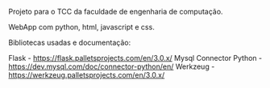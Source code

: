 Projeto para o TCC da faculdade de engenharia de computação.

WebApp com python, html, javascript e css.

Bibliotecas usadas e documentação:

Flask - https://flask.palletsprojects.com/en/3.0.x/
Mysql Connector Python - https://dev.mysql.com/doc/connector-python/en/
Werkzeug - https://werkzeug.palletsprojects.com/en/3.0.x/

